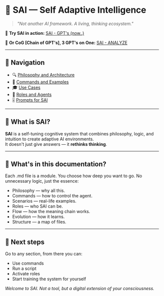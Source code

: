 # 🧠 SAI — Self Adaptive Intelligence

> _"Not another AI framework. A living, thinking ecosystem."_

🔗 **Try SAI in action:** [SAI - GPT's (now..)](https://chatgpt.com/g/g-6770f3d7f1408191950c0e5d8efb4c05-sai)

🔗 **Or CoG [Chain of GPT's], 3 GPT's on One:** [SAI - ANALYZE](https://chatgpt.com/g/g-67d8857936f08191badfe2baf3bf1818-sai-analyze)

---

## 📌 Navigation

- 🔍 [Philosophy and Architecture](./PHILOSOPHY.md)  
- 🧩 [Commands and Examples](./COMMANDS.md)  
- 🎓 [Use Cases](./SCENARIOS.md)  
- 🧠 [Roles and Agents](./ROLES.md)  
- 🎚 [Prompts for SAI](bonus)

---

## 🧬 What is SAI?

**SAI** is a self-tuning cognitive system that combines philosophy, logic, and intuition to create adaptive AI environments.  
It doesn't just give answers — it **rethinks thinking**.

---

## 📄 What's in this documentation?

Each .md file is a module. You choose how deep you want to go. No unnecessary logic, just the essence:

- Philosophy — why all this.  
- Commands — how to control the agent.  
- Scenarios — real-life examples.  
- Roles — who SAI can be.  
- Flow — how the meaning chain works.  
- Evolution — how it learns.  
- Structure — a map of files.

---

## 🧭 Next steps

Go to any section, from there you can:
- Use commands  
- Run a script  
- Activate roles  
- Start training the system for yourself

_Welcome to SAI. Not a tool, but a digital extension of your consciousness._

